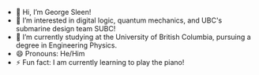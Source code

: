 - 👋 Hi, I’m George Sleen!
- 👀 I’m interested in digital logic, quantum mechanics, and UBC's submarine design team SUBC!
- 🌱 I’m currently studying at the University of British Columbia, pursuing a degree in Engineering Physics.
- 😄 Pronouns: He/Him
- ⚡ Fun fact: I am currently learning to play the piano!

<!---
georgeSleen/georgeSleen is a ✨ special ✨ repository because its `README.md` (this file) appears on your GitHub profile.
You can click the Preview link to take a look at your changes.
--->
